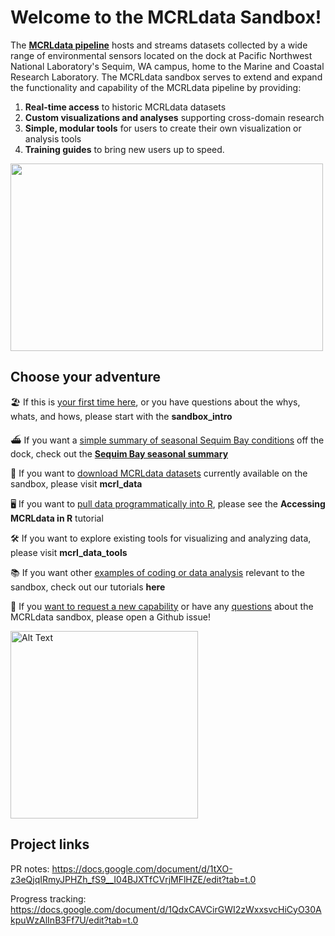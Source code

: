 # Welcome to the MCRLdata Sandbox!

The **[MCRLdata pipeline](https://mcrldata.pnnl.gov/)** hosts and streams datasets collected by a wide range of environmental sensors located on the dock at Pacific Northwest National Laboratory's Sequim, WA campus, home to the Marine and Coastal Research Laboratory. The MCRLdata sandbox serves to extend and expand the functionality and capability of the MCRLdata pipeline by providing:

  1) **Real-time access** to historic MCRLdata datasets
  2) **Custom visualizations and analyses** supporting cross-domain research
  3) **Simple, modular tools** for users to create their own visualization or analysis tools
  4) **Training guides** to bring new users up to speed.

<img src="https://github.com/peterregier/mcrl_data_sandbox/blob/main/figures/internal/mcrldata_sandbox_domain.jpg" alt="" width="500" height="300">

## Choose your adventure

🏖️ If this is <ins>your first time here</ins>, or you have questions about the whys, whats, and hows, please start with the **sandbox_intro**

⛴️ If you want a <ins>simple summary of seasonal Sequim Bay conditions</ins> off the dock, check out the **[Sequim Bay seasonal summary](https://github.com/peterregier/mcrl_data_sandbox/blob/main/scripts/3_sequim_bay_seasonality.md)**

💾 If you want to <ins>download MCRLdata datasets</ins> currently available on the sandbox, please visit **mcrl_data**

🖥️ If you want to <ins>pull data programmatically into R</ins>, please see the **Accessing MCRLdata in R** tutorial

🛠️ If you want to explore existing tools for visualizing and analyzing data, please visit **mcrl_data_tools**

📚 If you want other <ins>examples of coding or data analysis</ins> relevant to the sandbox, check out our tutorials **here**

🤨 If you <ins>want to request a new capability</ins> or have any <ins>questions</ins> about the MCRLdata sandbox, please open a Github issue! 

<img src="https://github.com/peterregier/mcrl_data_sandbox/blob/main/figures/logos/sandbox_logo_1.png" alt="Alt Text" width="300" height="300">



## Project links

PR notes: https://docs.google.com/document/d/1tXO-z3eQjqIRmyJPHZh_fS9__I04BJXTfCVrjMFlHZE/edit?tab=t.0

Progress tracking: https://docs.google.com/document/d/1QdxCAVCirGWI2zWxxsvcHiCyO30AkpuWzAlInB3Ff7U/edit?tab=t.0
